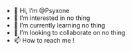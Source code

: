 - 👋 Hi, I’m @Psyxone
- 👀 I’m interested in no thing
- 🌱 I’m currently learning no thing
- 💞️ I’m looking to collaborate on no thing
- 📫 How to reach me ! 

<!---
Psyxone/Psyxone is a ✨ special ✨ repository because its `README.md` (this file) appears on your GitHub profile.
You can click the Preview link to take a look at your changes.
--->
